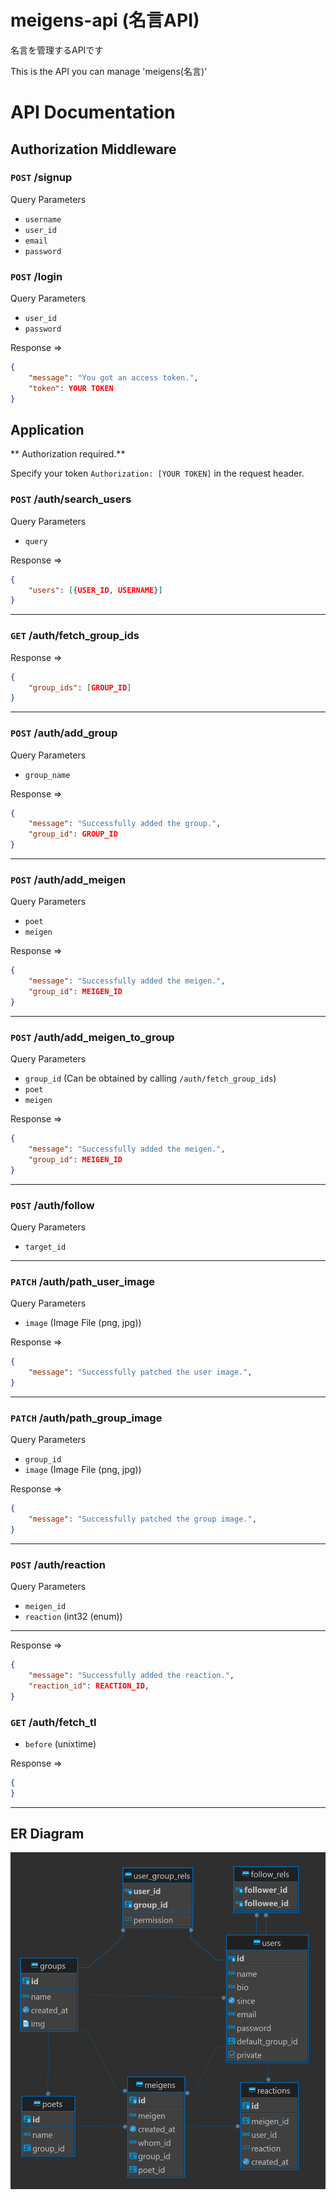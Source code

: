 # meigens-api (名言API)

名言を管理するAPIです

This is the API you can manage 'meigens(名言)'

# API Documentation

## Authorization Middleware

### `POST` /signup

Query Parameters

* `username`
* `user_id`
* `email`
* `password`

### `POST` /login

Query Parameters

* `user_id`
* `password`

Response &rArr;
```json
{
	"message": "You got an access token.",
	"token": YOUR TOKEN
}
```

## Application

** Authorization required.**

Specify your token `Authorization: [YOUR TOKEN]` in the request header.

### `POST` /auth/search_users

Query Parameters

* `query`

Response &rArr;
```json
{
	"users": [{USER_ID, USERNAME}]
}
```

***

### `GET` /auth/fetch_group_ids

Response &rArr;
```json
{
    "group_ids": [GROUP_ID]
}
```

***


### `POST` /auth/add_group

Query Parameters

* `group_name`

Response &rArr;
```json
{
	"message": "Successfully added the group.",
	"group_id": GROUP_ID
}
```

***

### `POST` /auth/add_meigen

Query Parameters

* `poet`
* `meigen`

Response &rArr;
```json
{
	"message": "Successfully added the meigen.",
	"group_id": MEIGEN_ID
}
```

***

### `POST` /auth/add_meigen_to_group

Query Parameters

* `group_id` (Can be obtained by calling `/auth/fetch_group_ids`)
* `poet`
* `meigen`

Response &rArr;
```json
{
	"message": "Successfully added the meigen.",
	"group_id": MEIGEN_ID
}
```

***

### `POST` /auth/follow

Query Parameters

* `target_id`

***

### `PATCH` /auth/path_user_image

Query Parameters

* `image` (Image File (png, jpg))

Response &rArr;
```json
{
	"message": "Successfully patched the user image.",
}
```

***

### `PATCH` /auth/path_group_image

Query Parameters

* `group_id`
* `image` (Image File (png, jpg))

Response &rArr;
```json
{
	"message": "Successfully patched the group image.",
}
```

***

### `POST` /auth/reaction

Query Parameters

* `meigen_id`
* `reaction` (int32 (enum))

***
Response &rArr;
```json
{
	"message": "Successfully added the reaction.",
	"reaction_id": REACTION_ID,
}
```

### `GET` /auth/fetch_tl

* `before` (unixtime)

Response &rArr;
```json
{
}
```



***


## ER Diagram
![](DB_ER.png)
